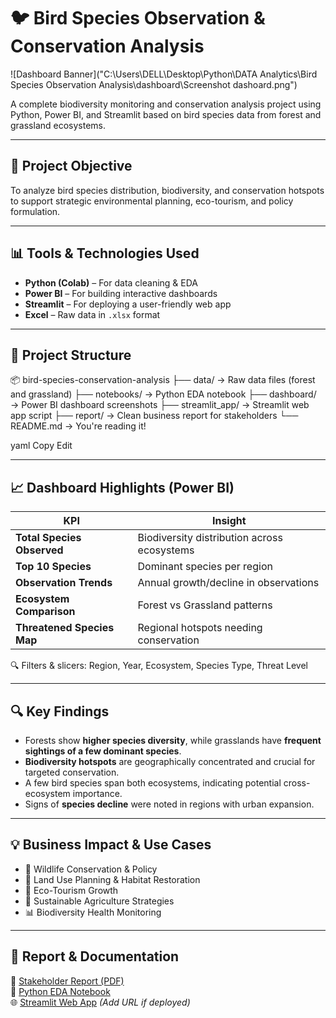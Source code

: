 # 🐦 Bird Species Observation & Conservation Analysis

![Dashboard Banner]("C:\Users\DELL\Desktop\Python\DATA Analytics\Bird Species Observation Analysis\dashboard\Screenshot dashoard.png")

A complete biodiversity monitoring and conservation analysis project using Python, Power BI, and Streamlit based on bird species data from forest and grassland ecosystems.

---

## 📌 Project Objective

To analyze bird species distribution, biodiversity, and conservation hotspots to support strategic environmental planning, eco-tourism, and policy formulation.

---

## 📊 Tools & Technologies Used

- **Python (Colab)** – For data cleaning & EDA
- **Power BI** – For building interactive dashboards
- **Streamlit** – For deploying a user-friendly web app
- **Excel** – Raw data in `.xlsx` format

---

## 📁 Project Structure

📦 bird-species-conservation-analysis
├── data/ → Raw data files (forest and grassland)
├── notebooks/ → Python EDA notebook
├── dashboard/ → Power BI dashboard screenshots
├── streamlit_app/ → Streamlit web app script
├── report/ → Clean business report for stakeholders
└── README.md → You're reading it!

yaml
Copy
Edit

---

## 📈 Dashboard Highlights (Power BI)

| KPI | Insight |
|-----|---------|
| **Total Species Observed** | Biodiversity distribution across ecosystems |
| **Top 10 Species** | Dominant species per region |
| **Observation Trends** | Annual growth/decline in observations |
| **Ecosystem Comparison** | Forest vs Grassland patterns |
| **Threatened Species Map** | Regional hotspots needing conservation |

🔍 Filters & slicers: Region, Year, Ecosystem, Species Type, Threat Level

---

## 🔍 Key Findings

- Forests show **higher species diversity**, while grasslands have **frequent sightings of a few dominant species**.
- **Biodiversity hotspots** are geographically concentrated and crucial for targeted conservation.
- A few bird species span both ecosystems, indicating potential cross-ecosystem importance.
- Signs of **species decline** were noted in regions with urban expansion.

---

## 💡 Business Impact & Use Cases

- 🐾 Wildlife Conservation & Policy
- 🧭 Land Use Planning & Habitat Restoration
- 📸 Eco-Tourism Growth
- 🌱 Sustainable Agriculture Strategies
- 📊 Biodiversity Health Monitoring

---

## 📃 Report & Documentation

📎 [Stakeholder Report (PDF)](report/Bird_Species_Stakeholder_Report.pdf)  
📓 [Python EDA Notebook](notebooks/bird_species_analysis_colab.ipynb)  
🌐 [Streamlit Web App](#) _(Add URL if deployed)_
